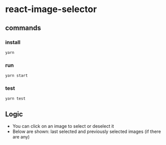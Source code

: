 # react-image-selector

## commands
### install
```
yarn
```

### run
```
yarn start
```

### test
```
yarn test
```

## Logic
- You can click on an image to select or deselect it
- Below are shown: last selected and previously selected images (if there are any)
